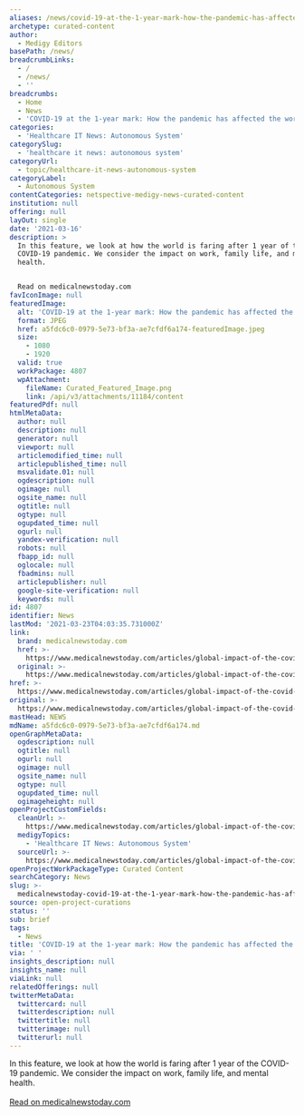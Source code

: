 ```yaml
---
aliases: /news/covid-19-at-the-1-year-mark-how-the-pandemic-has-affected-the-world
archetype: curated-content
author:
  - Medigy Editors
basePath: /news/
breadcrumbLinks:
  - /
  - /news/
  - ''
breadcrumbs:
  - Home
  - News
  - 'COVID-19 at the 1-year mark: How the pandemic has affected the world'
categories:
  - 'Healthcare IT News: Autonomous System'
categorySlug:
  - 'healthcare it news: autonomous system'
categoryUrl:
  - topic/healthcare-it-news-autonomous-system
categoryLabel:
  - Autonomous System
contentCategories: netspective-medigy-news-curated-content
institution: null
offering: null
layOut: single
date: '2021-03-16'
description: >
  In this feature, we look at how the world is faring after 1 year of the
  COVID-19 pandemic. We consider the impact on work, family life, and mental
  health.


  Read on medicalnewstoday.com
favIconImage: null
featuredImage:
  alt: 'COVID-19 at the 1-year mark: How the pandemic has affected the world'
  format: JPEG
  href: a5fdc6c0-0979-5e73-bf3a-ae7cfdf6a174-featuredImage.jpeg
  size:
    - 1080
    - 1920
  valid: true
  workPackage: 4807
  wpAttachment:
    fileName: Curated_Featured_Image.png
    link: /api/v3/attachments/11184/content
featuredPdf: null
htmlMetaData:
  author: null
  description: null
  generator: null
  viewport: null
  articlemodified_time: null
  articlepublished_time: null
  msvalidate.01: null
  ogdescription: null
  ogimage: null
  ogsite_name: null
  ogtitle: null
  ogtype: null
  ogupdated_time: null
  ogurl: null
  yandex-verification: null
  robots: null
  fbapp_id: null
  oglocale: null
  fbadmins: null
  articlepublisher: null
  google-site-verification: null
  keywords: null
id: 4807
identifier: News
lastMod: '2021-03-23T04:03:35.731000Z'
link:
  brand: medicalnewstoday.com
  href: >-
    https://www.medicalnewstoday.com/articles/global-impact-of-the-covid-19-pandemic-1-year-on
  original: >-
    https://www.medicalnewstoday.com/articles/global-impact-of-the-covid-19-pandemic-1-year-on
href: >-
  https://www.medicalnewstoday.com/articles/global-impact-of-the-covid-19-pandemic-1-year-on
original: >-
  https://www.medicalnewstoday.com/articles/global-impact-of-the-covid-19-pandemic-1-year-on
mastHead: NEWS
mdName: a5fdc6c0-0979-5e73-bf3a-ae7cfdf6a174.md
openGraphMetaData:
  ogdescription: null
  ogtitle: null
  ogurl: null
  ogimage: null
  ogsite_name: null
  ogtype: null
  ogupdated_time: null
  ogimageheight: null
openProjectCustomFields:
  cleanUrl: >-
    https://www.medicalnewstoday.com/articles/global-impact-of-the-covid-19-pandemic-1-year-on
  medigyTopics:
    - 'Healthcare IT News: Autonomous System'
  sourceUrl: >-
    https://www.medicalnewstoday.com/articles/global-impact-of-the-covid-19-pandemic-1-year-on
openProjectWorkPackageType: Curated Content
searchCategory: News
slug: >-
  medicalnewstoday-covid-19-at-the-1-year-mark-how-the-pandemic-has-affected-the-world
source: open-project-curations
status: ''
sub: brief
tags:
  - News
title: 'COVID-19 at the 1-year mark: How the pandemic has affected the world'
via: ' '
insights_description: null
insights_name: null
viaLink: null
relatedOfferings: null
twitterMetaData:
  twittercard: null
  twitterdescription: null
  twittertitle: null
  twitterimage: null
  twitterurl: null
---
```

<p>In this feature, we look at how the world is faring after 1 year of the COVID-19 pandemic. We consider the impact on work, family life, and mental health.<br />
<br />
<a href="https://www.medicalnewstoday.com/articles/global-impact-of-the-covid-19-pandemic-1-year-on" target="_blank">Read on medicalnewstoday.com</a></p>
